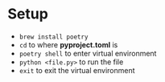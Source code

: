 # Setup
- `brew install poetry`
- `cd` to where **pyproject.toml** is
- `poetry shell` to enter virtual environment
- `python <file.py>` to run the file
- `exit` to exit the virtual environment